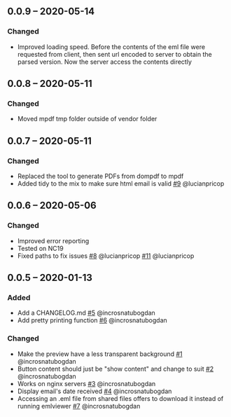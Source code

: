 ## 0.0.9 – 2020-05-14
### Changed
- Improved loading speed. Before the contents of the eml file were requested 
from client, then sent url encoded to server to obtain the parsed version. Now
the server access the contents directly 
    
## 0.0.8 – 2020-05-11
### Changed
- Moved mpdf tmp folder outside of vendor folder
  
## 0.0.7 – 2020-05-11
### Changed
- Replaced the tool to generate PDFs from dompdf to mpdf
- Added tidy to the mix to make sure html email is valid
  [#9](https://github.com/newroco/emlviewer/issues/9) @lucianpricop
  
## 0.0.6 – 2020-05-06
### Changed
- Improved error reporting
- Tested on NC19
- Fixed paths to fix issues
  [#8](https://github.com/newroco/emlviewer/issues/8) @lucianpricop
  [#11](https://github.com/newroco/emlviewer/issues/11) @lucianpricop
  
## 0.0.5 – 2020-01-13
### Added
- Add a CHANGELOG.md
  [#5](https://github.com/newroco/emlviewer/issues/5) @incrosnatubogdan
- Add pretty printing function
  [#6](https://github.com/newroco/emlviewer/issues/6) @incrosnatubogdan

### Changed
- Make the preview have a less transparent background
  [#1](https://github.com/newroco/emlviewer/issues/1) @incrosnatubogdan
- Button content should just be "show content" and change to suit
  [#2](https://github.com/newroco/emlviewer/issues/2) @incrosnatubogdan
- Works on nginx servers
  [#3](https://github.com/newroco/emlviewer/issues/3) @incrosnatubogdan
- Display email's date received
  [#4](https://github.com/newroco/emlviewer/issues/4) @incrosnatubogdan
- Accessing an .eml file from shared files offers to download it instead of running emlviewer
  [#7](https://github.com/newroco/emlviewer/issues/7) @incrosnatubogdan